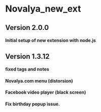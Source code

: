 # Novalya_new_ext

## Version 2.0.0
#### Initial setup of new extension with node.js

## Version 1.3.12
#### fixed tags and notes
#### Novalya.com menu (distorsion)
#### Facebook video player (black screen)
#### Fix birthday popup issue.



